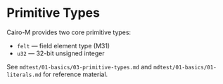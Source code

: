 # Primitive Types

Cairo-M provides two core primitive types:
- `felt` — field element type (M31)
- `u32` — 32-bit unsigned integer

See `mdtest/01-basics/03-primitive-types.md` and `mdtest/01-basics/01-literals.md` for reference material.
